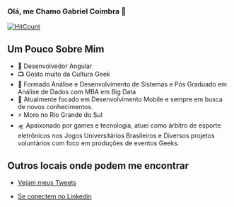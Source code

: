 ### Olá, me Chamo Gabriel Coimbra 👋
[![HitCount](http://hits.dwyl.com/coimbrox/coimbrox.svg)](http://hits.dwyl.com/coimbrox/coimbrox) 

## Um Pouco Sobre Mim

- 🎤 Desenvolvedor Angular 
- 📺 Gosto muito da Cultura Geek
- 🌱 Formado Análise e Desenvolvimento de Sistemas e Pós Graduado em Análise de Dados com MBA em Big Data
- 💬 Atualmente focado em Desenvolvimento Mobile e sempre em busca de novos conhecimentos.
- ⚡ Moro no Rio Grande do Sul
- 🛸 Apaixonado por games e tecnologia, atuei como árbitro de esporte eletrônicos nos Jogos Universitários Brasileiros e Diversos projetos voluntários com foco em produções de eventos Geeks.

## Outros locais onde podem me encontrar

- [Vejam meus Tweets](twitter.com/coimbrox)

- [Se conectem no Linkedin](https://www.linkedin.com/in/coimbrawebs/)


